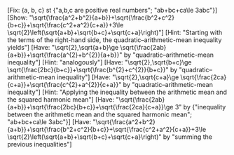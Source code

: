 [Fix: {a, b, c} st {"a,b,c are positive real numbers"; "ab+bc+ca\le 3abc"}]
[Show: "\sqrt{\frac{a^2+b^2}{a+b}}+\sqrt{\frac{b^2+c^2}{b+c}}+\sqrt{\frac{c^2+a^2}{c+a}}+3\le \sqrt{2}\left(\sqrt{a+b}+\sqrt{b+c}+\sqrt{c+a}\right)"]
[Hint: "Starting with the terms of the right-hand side, the quadratic–arithmetic-mean inequality yields"]
[Have: "\sqrt{2}\,\sqrt{a+b}\ge \sqrt{\frac{2ab}{a+b}}+\sqrt{\frac{a^{2}+b^{2}}{a+b}}" by "quadratic–arithmetic-mean inequality"]
[Hint: "analogously"]
[Have: "\sqrt{2}\,\sqrt{b+c}\ge \sqrt{\frac{2bc}{b+c}}+\sqrt{\frac{b^{2}+c^{2}}{b+c}}" by "quadratic–arithmetic-mean inequality"]
[Have: "\sqrt{2}\,\sqrt{c+a}\ge \sqrt{\frac{2ca}{c+a}}+\sqrt{\frac{c^{2}+a^{2}}{c+a}}" by "quadratic–arithmetic-mean inequality"]
[Hint: "Applying the inequality between the arithmetic mean and the squared harmonic mean"]
[Have: "\sqrt{\frac{2ab}{a+b}}+\sqrt{\frac{2bc}{b+c}}+\sqrt{\frac{2ca}{c+a}}\ge 3" by {"inequality between the arithmetic mean and the squared harmonic mean"; "ab+bc+ca\le 3abc"}]
[Have: "\sqrt{\frac{a^2+b^2}{a+b}}+\sqrt{\frac{b^2+c^2}{b+c}}+\sqrt{\frac{c^2+a^2}{c+a}}+3\le \sqrt{2}\left(\sqrt{a+b}+\sqrt{b+c}+\sqrt{c+a}\right)" by "summing the previous inequalities"]